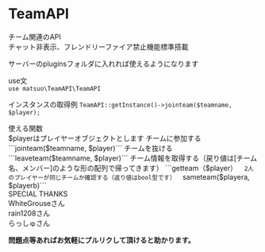 # TeamAPI
チーム関連のAPI  
チャット非表示、フレンドリーファイア禁止機能標準搭載

サーバーのpluginsフォルダに入れれば使えるようになります

use文  
```use matsuo\TeamAPI\TeamAPI```

インスタンスの取得例
```TeamAPI::getInstance()->jointeam($teamname, $player);```

使える関数  
$playerはプレイヤーオブジェクトとします  
チームに参加する  
```jointeam($teamname, $player)```  
チームを抜ける  
```leaveteam($teamname, $player)```  
チーム情報を取得する（戻り値は[チーム名、メンバー]のような形の配列で帰ってきます）  
```getteam（$player）```  
2人のプレイヤーが同じチームか確認する（返り値はbool型です）  
```sameteam($playera, $playerb)```  
SPECIAL THANKS  
WhiteGrouseさん  
rain1208さん  
らっしゅさん  


**問題点等あればお気軽にプルリクして頂けると助かります。**
